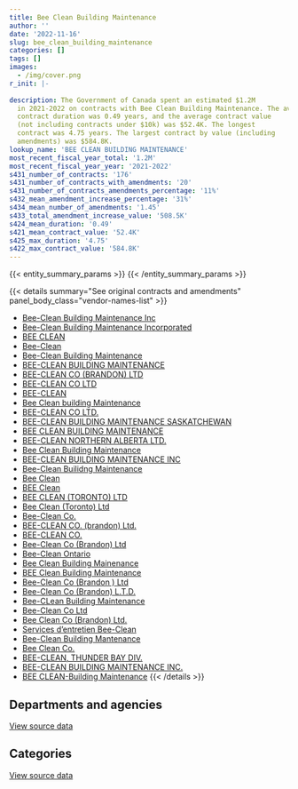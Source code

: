 ```yaml
---
title: Bee Clean Building Maintenance
author: ''
date: '2022-11-16'
slug: bee_clean_building_maintenance
categories: []
tags: []
images:
  - /img/cover.png
r_init: |-
  
description: The Government of Canada spent an estimated $1.2M
  in 2021-2022 on contracts with Bee Clean Building Maintenance. The average
  contract duration was 0.49 years, and the average contract value
  (not including contracts under $10k) was $52.4K. The longest
  contract was 4.75 years. The largest contract by value (including
  amendments) was $584.8K.
lookup_name: 'BEE CLEAN BUILDING MAINTENANCE'
most_recent_fiscal_year_total: '1.2M'
most_recent_fiscal_year_year: '2021-2022'
s431_number_of_contracts: '176'
s431_number_of_contracts_with_amendments: '20'
s431_number_of_contracts_amendments_percentage: '11%'
s432_mean_amendment_increase_percentage: '31%'
s434_mean_number_of_amendments: '1.45'
s433_total_amendment_increase_value: '508.5K'
s424_mean_duration: '0.49'
s421_mean_contract_value: '52.4K'
s425_max_duration: '4.75'
s422_max_contract_value: '584.8K'
---
```


<script src="/rmarkdown-libs/htmlwidgets/htmlwidgets.js"></script>
<link href="/rmarkdown-libs/datatables-css/datatables-crosstalk.css" rel="stylesheet" />
<script src="/rmarkdown-libs/datatables-binding/datatables.js"></script>
<script src="/rmarkdown-libs/jquery/jquery-3.6.0.min.js"></script>
<link href="/rmarkdown-libs/dt-core-bootstrap/css/dataTables.bootstrap.min.css" rel="stylesheet" />
<link href="/rmarkdown-libs/dt-core-bootstrap/css/dataTables.bootstrap.extra.css" rel="stylesheet" />
<script src="/rmarkdown-libs/dt-core-bootstrap/js/jquery.dataTables.min.js"></script>
<script src="/rmarkdown-libs/dt-core-bootstrap/js/dataTables.bootstrap.min.js"></script>
<link href="/rmarkdown-libs/crosstalk/css/crosstalk.min.css" rel="stylesheet" />
<script src="/rmarkdown-libs/crosstalk/js/crosstalk.min.js"></script>
<script src="/rmarkdown-libs/htmlwidgets/htmlwidgets.js"></script>
<link href="/rmarkdown-libs/datatables-css/datatables-crosstalk.css" rel="stylesheet" />
<script src="/rmarkdown-libs/datatables-binding/datatables.js"></script>
<script src="/rmarkdown-libs/jquery/jquery-3.6.0.min.js"></script>
<link href="/rmarkdown-libs/dt-core-bootstrap/css/dataTables.bootstrap.min.css" rel="stylesheet" />
<link href="/rmarkdown-libs/dt-core-bootstrap/css/dataTables.bootstrap.extra.css" rel="stylesheet" />
<script src="/rmarkdown-libs/dt-core-bootstrap/js/jquery.dataTables.min.js"></script>
<script src="/rmarkdown-libs/dt-core-bootstrap/js/dataTables.bootstrap.min.js"></script>
<link href="/rmarkdown-libs/crosstalk/css/crosstalk.min.css" rel="stylesheet" />
<script src="/rmarkdown-libs/crosstalk/js/crosstalk.min.js"></script>

{{< entity_summary_params >}}
{{< /entity_summary_params >}}

{{< details summary="See original contracts and amendments" panel_body_class="vendor-names-list" >}}
- [Bee-Clean Building Maintenance Inc](https://search.open.canada.ca/en/ct/?sort=contract_value_f%20desc&page=1&search_text=%22Bee-Clean%20Building%20Maintenance%20Inc%22)
- [Bee-Clean Building Maintenance Incorporated](https://search.open.canada.ca/en/ct/?sort=contract_value_f%20desc&page=1&search_text=%22Bee-Clean%20Building%20Maintenance%20Incorporated%22)
- [BEE CLEAN](https://search.open.canada.ca/en/ct/?sort=contract_value_f%20desc&page=1&search_text=%22BEE%20CLEAN%22)
- [Bee-Clean](https://search.open.canada.ca/en/ct/?sort=contract_value_f%20desc&page=1&search_text=%22Bee-Clean%22)
- [Bee-Clean Building Maintenance](https://search.open.canada.ca/en/ct/?sort=contract_value_f%20desc&page=1&search_text=%22Bee-Clean%20Building%20Maintenance%22)
- [BEE-CLEAN BUILDING MAINTENANCE](https://search.open.canada.ca/en/ct/?sort=contract_value_f%20desc&page=1&search_text=%22BEE-CLEAN%20BUILDING%20MAINTENANCE%22)
- [BEE-CLEAN CO (BRANDON) LTD](https://search.open.canada.ca/en/ct/?sort=contract_value_f%20desc&page=1&search_text=%22BEE-CLEAN%20CO%20%28BRANDON%29%20LTD%22)
- [BEE-CLEAN CO LTD](https://search.open.canada.ca/en/ct/?sort=contract_value_f%20desc&page=1&search_text=%22BEE-CLEAN%20CO%20LTD%22)
- [BEE-CLEAN](https://search.open.canada.ca/en/ct/?sort=contract_value_f%20desc&page=1&search_text=%22BEE-CLEAN%22)
- [Bee Clean building Maintenance](https://search.open.canada.ca/en/ct/?sort=contract_value_f%20desc&page=1&search_text=%22Bee%20Clean%20building%20Maintenance%22)
- [BEE-CLEAN CO LTD.](https://search.open.canada.ca/en/ct/?sort=contract_value_f%20desc&page=1&search_text=%22BEE-CLEAN%20CO%20LTD.%22)
- [BEE-CLEAN BUILDING MAINTENANCE SASKATCHEWAN](https://search.open.canada.ca/en/ct/?sort=contract_value_f%20desc&page=1&search_text=%22BEE-CLEAN%20BUILDING%20MAINTENANCE%20SASKATCHEWAN%22)
- [BEE CLEAN BUILDING MAINTENANCE](https://search.open.canada.ca/en/ct/?sort=contract_value_f%20desc&page=1&search_text=%22BEE%20CLEAN%20BUILDING%20MAINTENANCE%22)
- [BEE-CLEAN NORTHERN ALBERTA LTD.](https://search.open.canada.ca/en/ct/?sort=contract_value_f%20desc&page=1&search_text=%22BEE-CLEAN%20NORTHERN%20ALBERTA%20LTD.%22)
- [Bee Clean Building Maintenance](https://search.open.canada.ca/en/ct/?sort=contract_value_f%20desc&page=1&search_text=%22Bee%20Clean%20Building%20Maintenance%22)
- [BEE-CLEAN BUILDING MAINTENANCE INC](https://search.open.canada.ca/en/ct/?sort=contract_value_f%20desc&page=1&search_text=%22BEE-CLEAN%20BUILDING%20MAINTENANCE%20INC%22)
- [Bee-Clean Builidng Maintenance](https://search.open.canada.ca/en/ct/?sort=contract_value_f%20desc&page=1&search_text=%22Bee-Clean%20Builidng%20Maintenance%22)
- [Bee Clean](https://search.open.canada.ca/en/ct/?sort=contract_value_f%20desc&page=1&search_text=%22Bee%20Clean%22)
- [BEE Clean](https://search.open.canada.ca/en/ct/?sort=contract_value_f%20desc&page=1&search_text=%22BEE%20Clean%22)
- [BEE CLEAN (TORONTO) LTD](https://search.open.canada.ca/en/ct/?sort=contract_value_f%20desc&page=1&search_text=%22BEE%20CLEAN%20%28TORONTO%29%20LTD%22)
- [Bee Clean (Toronto) Ltd](https://search.open.canada.ca/en/ct/?sort=contract_value_f%20desc&page=1&search_text=%22Bee%20Clean%20%28Toronto%29%20Ltd%22)
- [Bee-Clean Co.](https://search.open.canada.ca/en/ct/?sort=contract_value_f%20desc&page=1&search_text=%22Bee-Clean%20Co.%22)
- [BEE-CLEAN CO. (brandon) Ltd.](https://search.open.canada.ca/en/ct/?sort=contract_value_f%20desc&page=1&search_text=%22BEE-CLEAN%20CO.%20%28brandon%29%20Ltd.%22)
- [BEE-CLEAN CO.](https://search.open.canada.ca/en/ct/?sort=contract_value_f%20desc&page=1&search_text=%22BEE-CLEAN%20CO.%22)
- [Bee-Clean Co (Brandon) Ltd](https://search.open.canada.ca/en/ct/?sort=contract_value_f%20desc&page=1&search_text=%22Bee-Clean%20Co%20%28Brandon%29%20Ltd%22)
- [Bee-Clean Ontario](https://search.open.canada.ca/en/ct/?sort=contract_value_f%20desc&page=1&search_text=%22Bee-Clean%20Ontario%22)
- [Bee Clean Building Mainenance](https://search.open.canada.ca/en/ct/?sort=contract_value_f%20desc&page=1&search_text=%22Bee%20Clean%20Building%20Mainenance%22)
- [BEE Clean Building Maintenance](https://search.open.canada.ca/en/ct/?sort=contract_value_f%20desc&page=1&search_text=%22BEE%20Clean%20Building%20Maintenance%22)
- [Bee-Clean Co (Brandon ) Ltd](https://search.open.canada.ca/en/ct/?sort=contract_value_f%20desc&page=1&search_text=%22Bee-Clean%20Co%20%28Brandon%20%29%20Ltd%22)
- [Bee-Clean Co (Brandon) L.T.D.](https://search.open.canada.ca/en/ct/?sort=contract_value_f%20desc&page=1&search_text=%22Bee-Clean%20Co%20%28Brandon%29%20L.T.D.%22)
- [Bee-CLean Building Maintenance](https://search.open.canada.ca/en/ct/?sort=contract_value_f%20desc&page=1&search_text=%22Bee-CLean%20Building%20Maintenance%22)
- [Bee-Clean Co Ltd](https://search.open.canada.ca/en/ct/?sort=contract_value_f%20desc&page=1&search_text=%22Bee-Clean%20Co%20Ltd%22)
- [Bee Clean Co (Brandon) Ltd.](https://search.open.canada.ca/en/ct/?sort=contract_value_f%20desc&page=1&search_text=%22Bee%20Clean%20Co%20%28Brandon%29%20Ltd.%22)
- [Services d’entretien Bee-Clean](https://search.open.canada.ca/en/ct/?sort=contract_value_f%20desc&page=1&search_text=%22Services%20d%e2%80%99entretien%20Bee-Clean%22)
- [Bee-Clean Building Mantenance](https://search.open.canada.ca/en/ct/?sort=contract_value_f%20desc&page=1&search_text=%22Bee-Clean%20Building%20Mantenance%22)
- [Bee Clean Co.](https://search.open.canada.ca/en/ct/?sort=contract_value_f%20desc&page=1&search_text=%22Bee%20Clean%20Co.%22)
- [BEE-CLEAN, THUNDER BAY DIV.](https://search.open.canada.ca/en/ct/?sort=contract_value_f%20desc&page=1&search_text=%22BEE-CLEAN%2c%20THUNDER%20BAY%20DIV.%22)
- [BEE-CLEAN BUILDING MAINTENANCE INC.](https://search.open.canada.ca/en/ct/?sort=contract_value_f%20desc&page=1&search_text=%22BEE-CLEAN%20BUILDING%20MAINTENANCE%20INC.%22)
- [BEE CLEAN-Building Maintenance](https://search.open.canada.ca/en/ct/?sort=contract_value_f%20desc&page=1&search_text=%22BEE%20CLEAN-Building%20Maintenance%22)
{{< /details >}}

## Departments and agencies

<div id="htmlwidget-1" style="width:100%;height:auto;" class="datatables html-widget"></div>
<script type="application/json" data-for="htmlwidget-1">{"x":{"style":"bootstrap","filter":"none","vertical":false,"data":[["<a href=\"/departments/aafc-aac/\">Agriculture and Agri-Food Canada<\/a>","<a href=\"/departments/cbsa-asfc/\">Canada Border Services Agency<\/a>","<a href=\"/departments/cfia-acia/\">Canadian Food Inspection Agency<\/a>","<a href=\"/departments/csc-scc/\">Correctional Service of Canada<\/a>","<a href=\"/departments/dfatd-maecd/\">Global Affairs Canada<\/a>","<a href=\"/departments/dfo-mpo/\">Fisheries and Oceans Canada<\/a>","<a href=\"/departments/dnd-mdn/\">National Defence<\/a>","<a href=\"/departments/ec/\">Environment and Climate Change Canada<\/a>","<a href=\"/departments/irb-cisr/\">Immigration and Refugee Board of Canada<\/a>","<a href=\"/departments/nrc-cnrc/\">National Research Council Canada<\/a>","<a href=\"/departments/nrcan-rncan/\">Natural Resources Canada<\/a>","<a href=\"/departments/pwgsc-tpsgc/\">Public Services and Procurement Canada<\/a>","<a href=\"/departments/rcmp-grc/\">Royal Canadian Mounted Police<\/a>"],[132251.11,null,39859.73,null,null,null,861827.97,null,null,null,null,100618.24,null],[132613.44,null,39968.94,null,4952.42,5810.73,320335.73,null,null,5709.4,null,33631.3,null],[88408.96,48061.16,39859.73,null,23800.94,9610.44,1095579.22,null,16353.52,125606.81,null,147878.64,13249.8],[null,102689.69,25258.45,304167.05,24794.58,11182.18,443957.91,98190.69,null,null,72146.52,79100,945.54]],"container":"<table class=\"table table-striped table-hover row-border order-column display\">\n  <thead>\n    <tr>\n      <th>Department<\/th>\n      <th>2018-2019<\/th>\n      <th>2019-2020<\/th>\n      <th>2020-2021<\/th>\n      <th>2021-2022<\/th>\n    <\/tr>\n  <\/thead>\n<\/table>","options":{"order":[[4,"desc"]],"pageLength":10,"autoWidth":true,"columnDefs":[{"targets":1,"render":"function(data, type, row, meta) {\n    return type !== 'display' ? data : DTWidget.formatCurrency(data, \"$\", 2, 3, \",\", \".\", true, null);\n  }"},{"targets":2,"render":"function(data, type, row, meta) {\n    return type !== 'display' ? data : DTWidget.formatCurrency(data, \"$\", 2, 3, \",\", \".\", true, null);\n  }"},{"targets":3,"render":"function(data, type, row, meta) {\n    return type !== 'display' ? data : DTWidget.formatCurrency(data, \"$\", 2, 3, \",\", \".\", true, null);\n  }"},{"targets":4,"render":"function(data, type, row, meta) {\n    return type !== 'display' ? data : DTWidget.formatCurrency(data, \"$\", 2, 3, \",\", \".\", true, null);\n  }"},{"width":"16%","targets":[1,2,3,4]},{"className":"dt-right","targets":[1,2,3,4]}],"orderClasses":false}},"evals":["options.columnDefs.0.render","options.columnDefs.1.render","options.columnDefs.2.render","options.columnDefs.3.render"],"jsHooks":[]}</script>
<p class="text-right">
<a href="https://github.com/GoC-Spending/contracts-data/tree/main/data/out/vendors/bee_clean_building_maintenance/summary_by_fiscal_year_by_department.csv" class="source-data-link btn btn-link">View source data</a>
</p>

## Categories

<div id="htmlwidget-2" style="width:100%;height:auto;" class="datatables html-widget"></div>
<script type="application/json" data-for="htmlwidget-2">{"x":{"style":"bootstrap","filter":"none","vertical":false,"data":[["<a href=\"/categories/facilities_and_construction/\">Facilities and construction<\/a>","<a href=\"/categories/office_management/\">Office management<\/a>","<a href=\"/categories/professional_services/\">Professional services<\/a>","<a href=\"/categories/information_technology/\">Information technology<\/a>","<a href=\"/categories/industrial_products_and_services/\">Industrial products and services<\/a>"],[1105791.23,null,null,null,28765.83],[543021.97,null,null,null,null],[1592055.72,16353.52,null,null,null],[1098392.58,null,945.54,63094.49,null]],"container":"<table class=\"table table-striped table-hover row-border order-column display\">\n  <thead>\n    <tr>\n      <th>Category<\/th>\n      <th>2018-2019<\/th>\n      <th>2019-2020<\/th>\n      <th>2020-2021<\/th>\n      <th>2021-2022<\/th>\n    <\/tr>\n  <\/thead>\n<\/table>","options":{"order":[[4,"desc"]],"dom":"t","pageLength":30,"autoWidth":true,"columnDefs":[{"targets":1,"render":"function(data, type, row, meta) {\n    return type !== 'display' ? data : DTWidget.formatCurrency(data, \"$\", 2, 3, \",\", \".\", true, null);\n  }"},{"targets":2,"render":"function(data, type, row, meta) {\n    return type !== 'display' ? data : DTWidget.formatCurrency(data, \"$\", 2, 3, \",\", \".\", true, null);\n  }"},{"targets":3,"render":"function(data, type, row, meta) {\n    return type !== 'display' ? data : DTWidget.formatCurrency(data, \"$\", 2, 3, \",\", \".\", true, null);\n  }"},{"targets":4,"render":"function(data, type, row, meta) {\n    return type !== 'display' ? data : DTWidget.formatCurrency(data, \"$\", 2, 3, \",\", \".\", true, null);\n  }"},{"width":"16%","targets":[1,2,3,4]},{"className":"dt-right","targets":[1,2,3,4]}],"orderClasses":false,"lengthMenu":[10,25,30,50,100]}},"evals":["options.columnDefs.0.render","options.columnDefs.1.render","options.columnDefs.2.render","options.columnDefs.3.render"],"jsHooks":[]}</script>
<p class="text-right">
<a href="https://github.com/GoC-Spending/contracts-data/tree/main/data/out/vendors/bee_clean_building_maintenance/summary_by_fiscal_year_by_category.csv" class="source-data-link btn btn-link">View source data</a>
</p>
